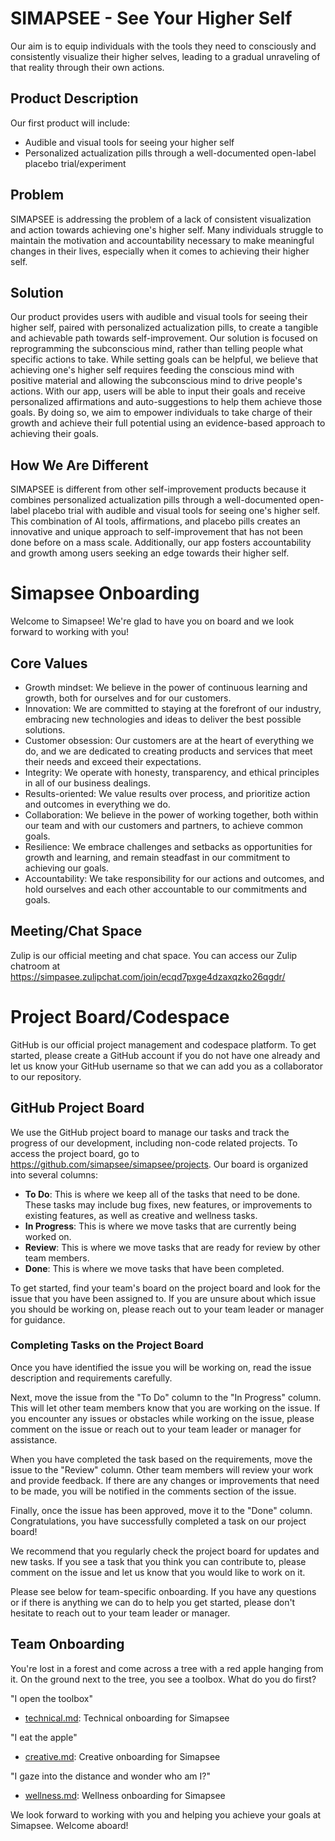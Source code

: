 
# SIMAPSEE - See Your Higher Self

Our aim is to equip individuals with the tools they need to consciously and consistently visualize their higher selves, leading to a gradual unraveling of that reality through their own actions.

## Product Description

Our first product will include:

- Audible and visual tools for seeing your higher self
- Personalized actualization pills through a well-documented open-label placebo trial/experiment

## Problem

SIMAPSEE is addressing the problem of a lack of consistent visualization and action towards achieving one's higher self. Many individuals struggle to maintain the motivation and accountability necessary to make meaningful changes in their lives, especially when it comes to achieving their higher self.

## Solution

Our product provides users with audible and visual tools for seeing their higher self, paired with personalized actualization pills, to create a tangible and achievable path towards self-improvement. Our solution is focused on reprogramming the subconscious mind, rather than telling people what specific actions to take. While setting goals can be helpful, we believe that achieving one's higher self requires feeding the conscious mind with positive material and allowing the subconscious mind to drive people's actions. With our app, users will be able to input their goals and receive personalized affirmations and auto-suggestions to help them achieve those goals. By doing so, we aim to empower individuals to take charge of their growth and achieve their full potential using an evidence-based approach to achieving their goals.

## How We Are Different

SIMAPSEE is different from other self-improvement products because it combines personalized actualization pills through a well-documented open-label placebo trial with audible and visual tools for seeing one's higher self. This combination of AI tools, affirmations, and placebo pills creates an innovative and unique approach to self-improvement that has not been done before on a mass scale. Additionally, our app fosters accountability and growth among users seeking an edge towards their higher self.


# Simapsee Onboarding

Welcome to Simapsee! We're glad to have you on board and we look forward to working with you!

## Core Values
- Growth mindset: We believe in the power of continuous learning and growth, both for ourselves and for our customers.
- Innovation: We are committed to staying at the forefront of our industry, embracing new technologies and ideas to deliver the best possible solutions.
- Customer obsession: Our customers are at the heart of everything we do, and we are dedicated to creating products and services that meet their needs and exceed their expectations.
- Integrity: We operate with honesty, transparency, and ethical principles in all of our business dealings.
- Results-oriented: We value results over process, and prioritize action and outcomes in everything we do.
- Collaboration: We believe in the power of working together, both within our team and with our customers and partners, to achieve common goals.
- Resilience: We embrace challenges and setbacks as opportunities for growth and learning, and remain steadfast in our commitment to achieving our goals.
- Accountability: We take responsibility for our actions and outcomes, and hold ourselves and each other accountable to our commitments and goals.




## Meeting/Chat Space
Zulip is our official meeting and chat space. You can access our Zulip chatroom at https://simpasee.zulipchat.com/join/ecqd7pxge4dzaxqzko26qgdr/

# Project Board/Codespace

GitHub is our official project management and codespace platform. To get started, please create a GitHub account if you do not have one already and let us know your GitHub username so that we can add you as a collaborator to our repository.

## GitHub Project Board

We use the GitHub project board to manage our tasks and track the progress of our development, including non-code related projects. To access the project board, go to https://github.com/simapsee/simapsee/projects. Our board is organized into several columns:

- **To Do**: This is where we keep all of the tasks that need to be done. These tasks may include bug fixes, new features, or improvements to existing features, as well as creative and wellness tasks.
- **In Progress**: This is where we move tasks that are currently being worked on.
- **Review**: This is where we move tasks that are ready for review by other team members.
- **Done**: This is where we move tasks that have been completed.

To get started, find your team's board on the project board and look for the issue that you have been assigned to. If you are unsure about which issue you should be working on, please reach out to your team leader or manager for guidance.

### Completing Tasks on the Project Board

Once you have identified the issue you will be working on, read the issue description and requirements carefully. 

Next, move the issue from the "To Do" column to the "In Progress" column. This will let other team members know that you are working on the issue. If you encounter any issues or obstacles while working on the issue, please comment on the issue or reach out to your team leader or manager for assistance.

When you have completed the task based on the requirements, move the issue to the "Review" column. Other team members will review your work and provide feedback. If there are any changes or improvements that need to be made, you will be notified in the comments section of the issue.

Finally, once the issue has been approved, move it to the "Done" column. Congratulations, you have successfully completed a task on our project board!

We recommend that you regularly check the project board for updates and new tasks. If you see a task that you think you can contribute to, please comment on the issue and let us know that you would like to work on it.

Please see below for team-specific onboarding. If you have any questions or if there is anything we can do to help you get started, please don't hesitate to reach out to your team leader or manager.

## Team Onboarding

You're lost in a forest and come across a tree with a red apple hanging from it. On the ground next to the tree, you see a toolbox. What do you do first?

"I open the toolbox"
- [technical.md](./profile/Technical.md): Technical onboarding for Simapsee

"I eat the apple"
- [creative.md](./profile/Creative.md): Creative onboarding for Simapsee

"I gaze into the distance and wonder who am I?"
- [wellness.md](./profile/Wellness.md): Wellness onboarding for Simapsee


We look forward to working with you and helping you achieve your goals at Simapsee. Welcome aboard!



